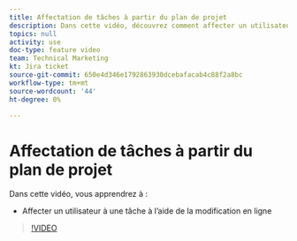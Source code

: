 ```yaml
---
title: Affectation de tâches à partir du plan de projet
description: Dans cette vidéo, découvrez comment affecter un utilisateur à une tâche à l’aide de la modification en ligne.
topics: null
activity: use
doc-type: feature video
team: Technical Marketing
kt: Jira ticket
source-git-commit: 650e4d346e1792863930dcebafacab4c88f2a8bc
workflow-type: tm+mt
source-wordcount: '44'
ht-degree: 0%

---
```


# Affectation de tâches à partir du plan de projet

Dans cette vidéo, vous apprendrez à :

* Affecter un utilisateur à une tâche à l’aide de la modification en ligne

>[!VIDEO](https://video.tv.adobe.com/v/335092/?quality=12&learn=on)